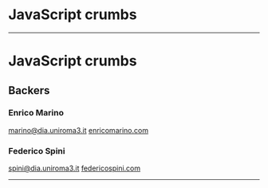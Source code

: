 # JavaScript crumbs

- - -

# JavaScript crumbs

## Backers

### Enrico Marino

[marino@dia.uniroma3.it](mailto:marino@dia.uniroma3.it)
[enricomarino.com](onirame.com)

### Federico Spini

[spini@dia.uniroma3.it](mailto:marino@dia.uniroma3.it)
[federicospini.com](federicospini.com)

- - -
